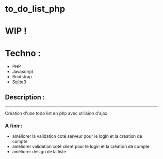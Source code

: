 # to_do_list_php

# WIP !

Techno : 
===

* PHP
* Javascript
* Bootstrap
* Sqlite3

## Description : 
---

Création d'une todo list en php avec utilision d'ajax



### A finir :

* améliorer la validation coté serveur pour le login et la création de compte
* améliorer validation coté client pour le login et la création de compte
* améliorer design de la liste